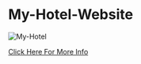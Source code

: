 # My-Hotel-Website
![My-Hotel](https://user-images.githubusercontent.com/59916393/89105250-2b228e80-d43d-11ea-9af4-a1393b97db74.JPG)

[Click Here For More Info](https://silly-bohr-37aea5.netlify.app)


